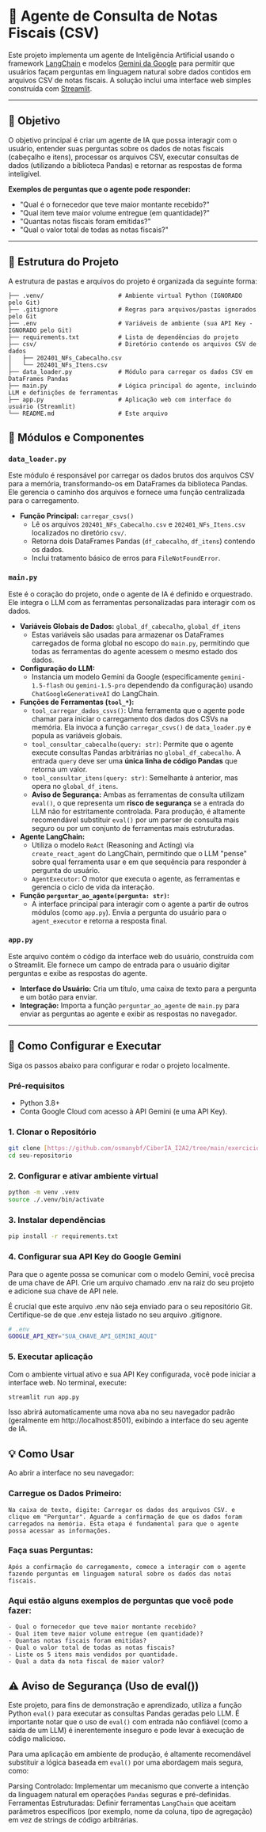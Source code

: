 # 🤖 Agente de Consulta de Notas Fiscais (CSV)

Este projeto implementa um agente de Inteligência Artificial usando o framework [LangChain](https://www.langchain.com/) e modelos [Gemini da Google](https://ai.google.dev/) para permitir que usuários façam perguntas em linguagem natural sobre dados contidos em arquivos CSV de notas fiscais. A solução inclui uma interface web simples construída com [Streamlit](https://streamlit.io/).

---

## 🎯 Objetivo

O objetivo principal é criar um agente de IA que possa interagir com o usuário, entender suas perguntas sobre os dados de notas fiscais (cabeçalho e itens), processar os arquivos CSV, executar consultas de dados (utilizando a biblioteca Pandas) e retornar as respostas de forma inteligível.

**Exemplos de perguntas que o agente pode responder:**
* "Qual é o fornecedor que teve maior montante recebido?"
* "Qual item teve maior volume entregue (em quantidade)?"
* "Quantas notas fiscais foram emitidas?"
* "Qual o valor total de todas as notas fiscais?"

---

## 📂 Estrutura do Projeto

A estrutura de pastas e arquivos do projeto é organizada da seguinte forma:

```
├── .venv/                     # Ambiente virtual Python (IGNORADO pelo Git)
├── .gitignore                 # Regras para arquivos/pastas ignorados pelo Git
├── .env                       # Variáveis de ambiente (sua API Key - IGNORADO pelo Git)
├── requirements.txt           # Lista de dependências do projeto
├── csv/                       # Diretório contendo os arquivos CSV de dados
│   ├── 202401_NFs_Cabecalho.csv
│   └── 202401_NFs_Itens.csv
├── data_loader.py             # Módulo para carregar os dados CSV em DataFrames Pandas
├── main.py                    # Lógica principal do agente, incluindo LLM e definições de ferramentas
├── app.py                     # Aplicação web com interface do usuário (Streamlit)
└── README.md                  # Este arquivo
```

## 🧩 Módulos e Componentes

### `data_loader.py`

Este módulo é responsável por carregar os dados brutos dos arquivos CSV para a memória, transformando-os em DataFrames da biblioteca Pandas. Ele gerencia o caminho dos arquivos e fornece uma função centralizada para o carregamento.

* **Função Principal:** `carregar_csvs()`
    * Lê os arquivos `202401_NFs_Cabecalho.csv` e `202401_NFs_Itens.csv` localizados no diretório `csv/`.
    * Retorna dois DataFrames Pandas (`df_cabecalho`, `df_itens`) contendo os dados.
    * Inclui tratamento básico de erros para `FileNotFoundError`.

### `main.py`

Este é o coração do projeto, onde o agente de IA é definido e orquestrado. Ele integra o LLM com as ferramentas personalizadas para interagir com os dados.

* **Variáveis Globais de Dados:** `global_df_cabecalho`, `global_df_itens`
    * Estas variáveis são usadas para armazenar os DataFrames carregados de forma global no escopo do `main.py`, permitindo que todas as ferramentas do agente acessem o mesmo estado dos dados.
* **Configuração do LLM:**
    * Instancia um modelo Gemini da Google (especificamente `gemini-1.5-flash` ou `gemini-1.5-pro` dependendo da configuração) usando `ChatGoogleGenerativeAI` do LangChain.
* **Funções de Ferramentas (`tool_*`):**
    * `tool_carregar_dados_csvs()`: Uma ferramenta que o agente pode chamar para iniciar o carregamento dos dados dos CSVs na memória. Ela invoca a função `carregar_csvs()` de `data_loader.py` e popula as variáveis globais.
    * `tool_consultar_cabecalho(query: str)`: Permite que o agente execute consultas Pandas arbitrárias no `global_df_cabecalho`. A entrada `query` deve ser uma **única linha de código Pandas** que retorna um valor.
    * `tool_consultar_itens(query: str)`: Semelhante à anterior, mas opera no `global_df_itens`.
    * **Aviso de Segurança:** Ambas as ferramentas de consulta utilizam `eval()`, o que representa um **risco de segurança** se a entrada do LLM não for estritamente controlada. Para produção, é altamente recomendável substituir `eval()` por um parser de consulta mais seguro ou por um conjunto de ferramentas mais estruturadas.
* **Agente LangChain:**
    * Utiliza o modelo `ReAct` (Reasoning and Acting) via `create_react_agent` do LangChain, permitindo que o LLM "pense" sobre qual ferramenta usar e em que sequência para responder à pergunta do usuário.
    * `AgentExecutor`: O motor que executa o agente, as ferramentas e gerencia o ciclo de vida da interação.
* **Função `perguntar_ao_agente(pergunta: str)`:**
    * A interface principal para interagir com o agente a partir de outros módulos (como `app.py`). Envia a pergunta do usuário para o `agent_executor` e retorna a resposta final.

### `app.py`

Este arquivo contém o código da interface web do usuário, construída com o Streamlit. Ele fornece um campo de entrada para o usuário digitar perguntas e exibe as respostas do agente.

* **Interface do Usuário:** Cria um título, uma caixa de texto para a pergunta e um botão para enviar.
* **Integração:** Importa a função `perguntar_ao_agente` de `main.py` para enviar as perguntas ao agente e exibir as respostas no navegador.

---

## 🚀 Como Configurar e Executar

Siga os passos abaixo para configurar e rodar o projeto localmente.

### Pré-requisitos

* Python 3.8+
* Conta Google Cloud com acesso à API Gemini (e uma API Key).

### 1. Clonar o Repositório

```bash
git clone [https://github.com/osmanybf/CiberIA_I2A2/tree/main/exercicio_18-06]
cd seu-repositorio
```

### 2. Configurar e ativar ambiente virtual
```bash
python -m venv .venv
source ./.venv/bin/activate
```

### 3. Instalar dependências
```bash
pip install -r requirements.txt
```

### 4. Configurar sua API Key do Google Gemini
Para que o agente possa se comunicar com o modelo Gemini, você precisa de uma chave de API. Crie um arquivo chamado .env na raiz do seu projeto e adicione sua chave de API nele.

É crucial que este arquivo .env não seja enviado para o seu repositório Git. Certifique-se de que .env esteja listado no seu arquivo .gitignore.
```bash
# .env
GOOGLE_API_KEY="SUA_CHAVE_API_GEMINI_AQUI"
```

### 5. Executar aplicação
Com o ambiente virtual ativo e sua API Key configurada, você pode iniciar a interface web. No terminal, execute:
```bash
streamlit run app.py
```

Isso abrirá automaticamente uma nova aba no seu navegador padrão (geralmente em http://localhost:8501), exibindo a interface do seu agente de IA.

## 💡 Como Usar
Ao abrir a interface no seu navegador:

### Carregue os Dados Primeiro: 
    Na caixa de texto, digite: Carregar os dados dos arquivos CSV. e clique em "Perguntar". Aguarde a confirmação de que os dados foram carregados na memória. Esta etapa é fundamental para que o agente possa acessar as informações.
### Faça suas Perguntas: 
    Após a confirmação do carregamento, comece a interagir com o agente fazendo perguntas em linguagem natural sobre os dados das notas fiscais.
### Aqui estão alguns exemplos de perguntas que você pode fazer:

    - Qual o fornecedor que teve maior montante recebido?
    - Qual item teve maior volume entregue (em quantidade)?
    - Quantas notas fiscais foram emitidas?
    - Qual o valor total de todas as notas fiscais?
    - Liste os 5 itens mais vendidos por quantidade.
    - Qual a data da nota fiscal de maior valor?

## ⚠️ Aviso de Segurança (Uso de eval())
Este projeto, para fins de demonstração e aprendizado, utiliza a função Python `eval()` para executar as consultas Pandas geradas pelo LLM. É importante notar que o uso de `eval()` com entrada não confiável (como a saída de um LLM) é inerentemente inseguro e pode levar à execução de código malicioso.

Para uma aplicação em ambiente de produção, é altamente recomendável substituir a lógica baseada em `eval()` por uma abordagem mais segura, como:

Parsing Controlado: Implementar um mecanismo que converte a intenção da linguagem natural em operações `Pandas` seguras e pré-definidas.
Ferramentas Estruturadas: Definir ferramentas `LangChain` que aceitam parâmetros específicos (por exemplo, nome da coluna, tipo de agregação) em vez de strings de código arbitrárias.